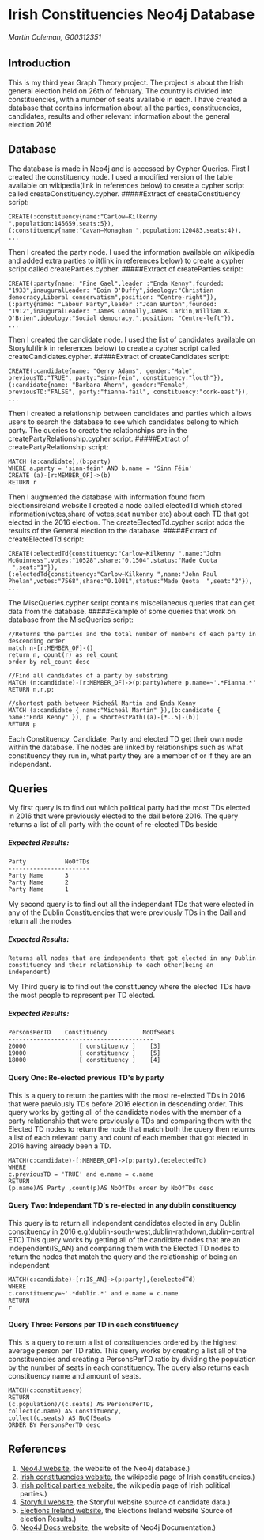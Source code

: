 # Irish Constituencies Neo4j Database
###### Martin Coleman, G00312351

## Introduction
This is my third year Graph Theory project. The project is about the Irish general election held on 26th of february.
The country is divided into constituencies, with a number of seats available in each. 
I have created a database that contains information about all the parties, constituencies, candidates, results and other relevant information about the general election 2016

## Database
The database is made in Neo4j and is accessed by Cypher Queries.
First I created the constituency node.
I used a modified version of the table available on wikipedia(link in references below) to create a cypher script called createConstituency.cypher. 
#####Extract of createConstituency script:
```cypher
CREATE(:constituency{name:"Carlow–Kilkenny ",population:145659,seats:5}),
(:constituency{name:"Cavan–Monaghan ",population:120483,seats:4}),
...
```
Then I created the party node.
I used the information available on wikipedia and added extra parties to it(link in references below) to create a cypher script called createParties.cypher. 
#####Extract of createParties script:
```cypher
CREATE(:party{name: "Fine Gael",leader :"Enda Kenny",founded: "1933",inauguralLeader: "Eoin O'Duffy",ideology:"Christian democracy,Liberal conservatism",position: "Centre-right"}),
(:party{name: "Labour Party",leader :"Joan Burton",founded: "1912",inauguralLeader: "James Connolly,James Larkin,William X. O'Brien",ideology:"Social democracy,",position: "Centre-left"}),
...
```
Then I created the candidate node.
I used the list of candidates available on Storyful(link in references below) to create a cypher script called createCandidates.cypher.
#####Extract of createCandidates script:
```cypher
CREATE(:candidate{name: "Gerry Adams", gender:"Male", previousTD:"TRUE", party:"sinn-fein", constituency:"louth"}),
(:candidate{name: "Barbara Ahern", gender:"Female", previousTD:"FALSE", party:"fianna-fail", constituency:"cork-east"}),
...
```
Then I created a relationship between candidates and parties which allows users to search the database to see which candidates belong to which party. The queries to create the relationships are in the createPartyRelationship.cypher script.
#####Extract of createPartyRelationship script:
```cypher
MATCH (a:candidate),(b:party)
WHERE a.party = 'sinn-fein' AND b.name = 'Sinn Féin'
CREATE (a)-[r:MEMBER_OF]->(b)
RETURN r
```
Then I augmented the database with information found from electionsireland website
I created a node called electedTd which stored information(votes,share of votes,seat number etc) about each TD that got elected in the 2016 election.
The createElectedTd.cypher script adds the results of the General election to the database.
#####Extract of createElectedTd script:
```cypher
CREATE(:electedTd{constituency:"Carlow–Kilkenny ",name:"John McGuinness",votes:"10528",share:"0.1504",status:"Made Quota  ",seat:"1"}),
(:electedTd{constituency:"Carlow–Kilkenny ",name:"John Paul Phelan",votes:"7568",share:"0.1081",status:"Made Quota  ",seat:"2"}),
...
```
The MiscQueries.cypher script contains miscellaneous queries that can get data from the database.
#####Example of some queries that work on database from the MiscQueries script:
```cypher
//Returns the parties and the total number of members of each party in descending order
match n-[r:MEMBER_OF]-()
return n, count(r) as rel_count
order by rel_count desc

//Find all candidates of a party by substring
MATCH (n:candidate)-[r:MEMBER_OF]->(p:party)where p.name=~'.*Fianna.*'
RETURN n,r,p;

//shortest path between Micheál Martin and Enda Kenny
MATCH (a:candidate { name:"Micheál Martin" }),(b:candidate { name:"Enda Kenny" }), p = shortestPath((a)-[*..5]-(b))
RETURN p
```

Each Constituency, Candidate, Party and elected TD get their own node within the database.
The nodes are linked by relationships such as what constituency they run in, what party they are a member of or if they are an independant.

## Queries
My first query is to find out which political party had the most TDs elected in 2016 that were previously elected to the dail before 2016.
The query returns a list of all party with the count of re-elected TDs beside
##### Expected Results:
```
Party           NoOfTDs
-----------------------
Party Name      3
Party Name      2
Party Name      1
```

My second query is to find out all the independant TDs that were elected in any of the Dublin Constituencies that were previously TDs in the Dail and return all the nodes

##### Expected Results:
```
Returns all nodes that are independents that got elected in any Dublin constituency and their relationship to each other(being an independent) 
```

My Third query is to find out the constituency where the elected TDs have the most people to represent per TD elected.

##### Expected Results:
```
PersonsPerTD	Constituency		  NoOfSeats
-----------------------------------------
20000			    [ constituency ]	[3]
19000			    [ constituency ]	[5]
18000			    [ constituency ]	[4]
```

#### Query One: Re-elected previous TD's by party
This is a query to return the parties with the most re-elected TDs in 2016 that were previously TDs before 2016 election in descending order.
This query works by getting all of the candidate nodes with the member of a party relationship that were previously a TDs and comparing them with the Elected TD nodes to return the node that match both the query then returns a list of each relevant party and count of each member that got elected in 2016 having already been a TD.
```cypher
MATCH(c:candidate)-[:MEMBER_OF]->(p:party),(e:electedTd)
WHERE
c.previousTD = 'TRUE' and e.name = c.name
RETURN
(p.name)AS Party ,count(p)AS NoOfTDs order by NoOfTDs desc
```

#### Query Two: Independant TD's re-elected in any dublin constituency
This query is to return all independent candidates elected in any Dublin constituency in 2016 e.g(dublin-south-west,dublin-rathdown,dublin-central ETC)
This query works by getting all of the candidate nodes that are an independent(IS_AN) and comparing them with the Elected TD nodes to return the nodes that match the query and the relationship of being an independent
```cypher
MATCH(c:candidate)-[r:IS_AN]->(p:party),(e:electedTd)
WHERE
c.constituency=~'.*dublin.*' and e.name = c.name
RETURN
r
```

#### Query Three: Persons per TD in each constituency
This is a query to return a list of constituencies ordered by the highest average person per TD ratio.
This query works by creating a list all of the constituencies and creating a PersonsPerTD ratio by dividing the population by the number of seats in each constituency. The query also returns each constituency name and amount of seats.
```cypher
MATCH(c:constituency)
RETURN
(c.population)/(c.seats) AS PersonsPerTD, 
collect(c.name) AS Constituency,
collect(c.seats) AS NoOfSeats
ORDER BY PersonsPerTD desc
```

## References
1. [Neo4J website](http://neo4j.com/), the website of the Neo4j database.)
2. [Irish constituencies website](https://en.wikipedia.org/wiki/Parliamentary_constituencies_in_the_Republic_of_Ireland), the wikipedia page of Irish constituencies.)
3. [Irish political parties website](https://en.wikipedia.org/wiki/List_of_political_parties_in_the_Republic_of_Ireland), the wikipedia page of Irish political parties.)
4. [Storyful website](https://medium.com/@Storyful/introducing-the-irish-election-open-database-68b49855657b#.avjerd187), the Storyful website source of candidate data.)
5. [Elections Ireland website](https://electionsireland.org/results/general/32dail.cfm), the Elections Ireland website Source of election Results.)
6. [Neo4J Docs website](http://neo4j.com/docs/), the website of Neo4j Documentation.)
